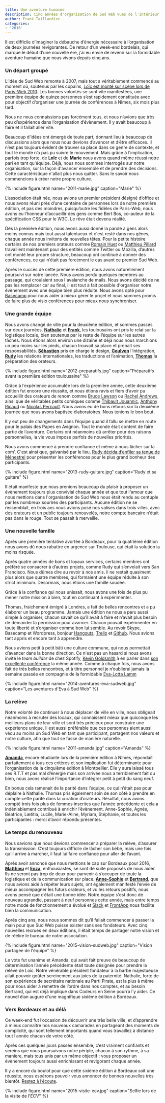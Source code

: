 ```yaml
---
title: Une aventure humaine
description: Cinq années d'organisation de Sud Web vues de l'intérieur
author: Frank Taillandier
categories:
- '2016'
---
```


Il est difficile d’imaginer la débauche d’énergie nécessaire à l’organisation de deux journées revigorantes. De retour d’un week-end bordelais, qui marque le début d’une nouvelle ère, j’ai eu envie de revenir sur la formidable aventure humaine que nous vivons depuis cinq ans.

### Un départ groupé

L’idée de Sud Web remonte à 2007, mais tout a véritablement commencé au moment
où, soutenus par les copains, [Loïc est monté sur scène lors de Paris-Web 2010](http://sudweb.fr/intervention-parisweb2010.mp4).
Les bonnes volontés se sont vite manifestées, une première équipe de quinze
personnes s’est rapidement constituée avec pour objectif d’organiser une
journée de conférences à Nîmes, six mois plus tard.

Nous ne nous connaissions pas forcément tous, et nous n’avions que très peu
d’expérience dans l’organisation d’évènement. Il y avait beaucoup à faire et il
fallait aller vite.

Beaucoup d’idées ont émergé de toute part, donnant lieu à beaucoup de
discussions alors que nous nous devions d’avancer et d’être efficaces.
Il n’est pas toujours évident de trouver sa place dans ce genre de contexte, et tout le monde n’a pas pu suivre le mouvement. Mais grâce à l’implication, parfois trop forte, de [**Loïc**](http://loic.mathaud.fr/ "Loïc Mathaud") et de [**Marie**](http://marie-alhomme.com/ "Marie Alhomme") nous avons quand même réussi notre pari en tant qu'équipe. Déjà, nous nous sommes interrogés sur notre organisation, sur la façon d'avancer ensemble et de prendre des décisions. Cette caractéristique n'allait plus nous quitter. Sans le savoir nous commencions à créer notre propre culture.

{% include figure.html name="2011-marie.jpg" caption="Marie" %}

L’association était née, nous avions un premier président désigné d’office et nous avons réuni près d’une centaine de personnes lors de notre première édition, et pas des moindres, puisqu’outre les fidèles de Paris-Web, nous avons eu l’honneur d’accueillir des gens comme Bert Bos, co-auteur de la spécification CSS pour le W3C. Le rêve était devenu réalité.

Dès la première édition, nous avons aussi donné la parole à gens alors moins connus mais tout aussi talentueux et c'est resté dans nos gênes, chaque année nous invitons de nouvelles têtes. Pour la petite histoire certains de nos premiers orateurs comme [Romain Huet](http://www.romainhuet.com/) ou [Matthieu Pillard](http://virgule.net/) travaillent maintenant pour des entités comme Twitter ou Mozilla, d’autres ont monté leur propre structure,  beaucoup ont continué à donner des conférences, ce qui n’était pas forcément le cas avant ce premier Sud Web.

Après le succès de cette première édition, nous avons naturellement poursuivi sur notre lancée. Nous avons perdu quelques membres au passage, qui croulaient sous l'avalanche de mails. Nous avons décidé de ne pas les remplacer car au final, il est tout à fait possible d'organiser notre évènement avec une équipe bien plus réduite. Nous avons opté pour [Basecamp](https://basecamp.com/) pour nous aider à mieux gérer le projet et nous sommes promis de faire plus de visio conférences pour mieux nous synchroniser.

### Une grande équipe

Nous avons changé de ville pour la deuxième édition, et sommes passés sur deux journées. [**Nathalie**](https://twitter.com/nrosenberg "Nathalie Rosenberg") et [**Frank**](http://frank.taillandier.me "Frank Taillandier"), les toulousains ont pris le relai sur la logistique locale, bien soutenus par le reste de l’équipe sur les autres tâches. Nous étions alors environ une dizaine et déjà nous nous marchions un peu moins sur les pieds, chacun trouvait sa place et prenait ses responsabilités. [**Sébastien**](http://www.desbenoit.net "Sébastien Desbenoit") pris en charge le design, [**Goulven**](http://userland.fr/ "Goulven Champenois") l’intégration, **[Rudy](http://rudyonweb.net/)** les relations internationales, les traductions et l’animation, [**Thomas**](https://oncletom.io/ "Thomas Parisot") la préparation des orateurs.

{% include figure.html name="2012-preparatifs.jpg" caption="Préparatifs avant la première édition toulousaine" %}

Grâce à l’expérience accumulée lors de la première année, cette deuxième édition fut encore une réussite, et nous étions ravis et fiers d’avoir pu accueillir des orateurs de renom comme [Bruce Lawson](http://www.brucelawson.co.uk/) ou [Rachel Andrews](https://rachelandrew.co.uk/), ainsi que de véritables petits comiques comme [Thibault Jouannic](https://twitter.com/thibaultj), [Anthony Ricaud](http://ricaud.me/blog/) ou [Nicolas Perriault](https://nicolas.perriault.net/). Nous avons eu de bons retours sur la deuxième journée que nous avons baptisée élaboratoires. Nous tenions le bon bout.

Il y eut peu de changements dans l’équipe quand il fallu se mettre en route pour le palais des Papes en Avignon. Tout le monde était content de faire partie de l’aventure. Certains ont néanmoins dû arrêter pour des raisons personnelles, la vie vous impose parfois de nouvelles priorités.

Nous avons commencé à prendre confiance et même à nous lâcher sur la com’. C'est ainsi que, galvanisé par le lieu, [Rudy décida d’enfiler sa tenue de Ménestrel](https://www.youtube.com/watch?v=igLQQI2zU4c) pour présenter les conférences pour le plus grand bonheur des participants.

{% include figure.html name="2013-rudy-guitare.jpg" caption="Rudy et sa guitare" %}

Il était manifeste que nous prenions beaucoup du plaisir à proposer un évènement toujours plus convivial chaque année et que tout l'amour que nous mettions dans l'organisation de Sud Web nous était rendu au centuple par les nombreux sourires des participants. Aucune édition ne se ressemblait, en trois ans nous avions posé nos valises dans trois villes, avec des orateurs et un public toujours renouvelés, notre compte bancaire n’était pas dans le rouge. Tout se passait à merveille.

### Une nouvelle famille

Après une première tentative avortée à Bordeaux, pour la quatrième édition nous avons dû nous rabattre en urgence sur Toulouse, qui était la solution la moins risquée.

Après quatre années de bons et loyaux services, certains membres ont préféré se consacrer à d’autres projets, comme Rudy qui s’envolait vers San Francisco. Nous dûmes dire au revoir à nos amis. Il ne restait quasiment plus alors que quatre membres, qui formaient une équipe réduite à son strict minimum. Désormais, nous étions une famille soudée.

Grâce à la confiance qui nous unissait, nous avons une fois de plus pu mener notre mission à bien, tout en continuant à expérimenter.

Thomas, fraichement émigré à Londres, a fait de belles rencontres et a pu élaborer un beau programme. Jamais une édition ne nous a paru aussi simple à organiser, chacun savait ce qu’il avait à faire et n’avait plus besoin de demander la permission pour avancer. Chacun pouvait expérimenter en toute liberté et s’organiser comme bon lui semble. Au revoir Skype, Basecamp et Wordpress, bonjour [Hangouts](https://hangouts.google.com/), [Trello](https://trello.com/) et [Github](https://github.com/). Nous avions tant appris et encore tant à apprendre.

Nous avions petit à petit bâti une culture commune, qui nous permettait d’avancer dans la bonne direction. Ce n'est pas un hasard si nous avons invité le *team builder* de chez Spotify, [Kevin Goldsmith](https://twitter.com/KevinGoldsmith) à en parler dans [son excellente conférence](https://vimeo.com/album/2988975/video/102774091) la même année. Comme à chaque fois, nous avons fait de très belles rencontres, et à titre personnel je n’oublierai jamais la semaine passée en compagnie de la formidable [Eva-Lotta Lamm](https://twitter.com/evalottchen)

{% include figure.html name="2014-aventures-eva-sudweb.jpg" caption="Les aventures d'Eva à Sud Web" %}

### La relève

Notre volonté de continuer à nous déplacer de ville en ville, nous obligeait néanmoins à recruter des locaux, qui connaissent mieux que quiconque les meilleurs plans de leur ville et sont très précieux pour construire une expérience unique. Il est aussi préférable que ces personnes aient aussi vécu au moins un Sud Web en tant que participant, partagent nos valeurs et notre culture, afin que tout se fasse de manière naturelle.

{% include figure.html name="2011-amanda.jpg" caption="Amanda" %}

[**Amanda**](https://twitter.com/MartinezAmandaa "Amanda Martinez"), encore étudiante lors de la première édition à Nîmes, répondait parfaitement à tous ces critères et son implication fut déterminante pour l’organisation de la cinquième édition à Montpellier. Elle y aura laissé tous ses R.T.T et pas mal d’énergie mais son arrivée nous a terriblement fait du bien, nous avons réalisé l’importance d’intégrer petit à petit du sang neuf.

En bonus cela ramenait de la parité dans l’équipe, ce qui n’était pas pour déplaire à Nathalie. Thomas pris également soin de son côté à prendre en compte cette parité dans la curation d’orateurs. Résultat, nous avons compté trois fois plus de femmes inscrites que l’année précédente et cela a indéniablement contribué à enrichir l’évènement. Anne-Sophie, Agnès, Béatrice, Lætitia, Lucile, Marie-Aline, Myriam, Stéphanie, et toutes les participantes : merci d’avoir répondu présentes.

### Le temps du renouveau

Nous savions que nous devions commencer à préparer la relève, d’assurer la transmission. C’est toujours difficile de lâcher son bébé, mais une fois qu’il arrive à marcher, il faut lui faire confiance pour aller de l’avant.

Après avoir annoncé que nous mettions le cap sur Bordeaux pour 2016, [**Matthieu**](http://twikito.com/ "Matthieu Bué") et [**Enza**](http://zizaestouch.com/ "Enza Chaffron"), enthousiastes, se sont de suite proposés de nous aider. Ils ne seront pas trop de deux pour parvenir à s’occuper de toute la logistique et de la communication sur place. [**Anne-Sophie**](http://hello-bokeh.com/ "Anne-sophie Tranchet") et [**Bertrand**](http://bertrandkeller.info/ "Bertrand Keller"), que nous avions aidé à répéter leurs sujets, ont également manifesté l’envie de mieux accompagner les futurs orateurs, et vu les retours positifs, nous avons pensé que c’était une bonne idée. Notre équipe s'est donc de nouveau agrandie, passant à neuf personnes cette année, mais entre temps notre mode de fonctionnement a évolué et [Slack](https://slack.com/) et [FrontApp](https://frontapp.com/) nous facilite bien la communication.

Après cinq ans, nous nous sommes dit qu’il fallait commencer à passer la main pour que Sud Web puisse exister sans ses fondateurs. Avec cinq nouvelles recrues en deux éditions, il était temps de partager notre vision et de réélire le bureau de notre association.

{% include figure.html name="2015-vision-sudweb.jpg" caption="Vision partagée de l'équipe" %}

Le vote fut unanime et Amanda, qui avait fait preuve de beaucoup de détermination l’année précédente était toute désignée pour prendre la relève de Loïc. Notre vénérable président fondateur à la barbe majestueuse allait pouvoir goûter sereinement aux joies de la paternité. Nathalie, forte de son expérience de secrétaire nationale au Parti Pirate, est la plus à même pour nous aider à remettre de l’ordre dans nos comptes, et au besoin Bertrand, qui est déjà impliqué dans Codeurs en Seine pourra l’y aider. Ce nouvel élan augure d'une magnifique sixième édition à Bordeaux.

### Vers Bordeaux et au délà

Ce week-end fut l’occasion de découvrir une très belle ville, et d’apprendre à mieux connaître nos nouveaux camarades en partageant des moments de complicité, qui sont tellement importants quand vous travaillez à distance tout l’année chacun de votre côté.

Après ces quelques jours passés ensemble, c’est vraiment confiants et sereins que nous poursuivons notre périple, chacun  à son rythme, à sa manière, mais tous unis par un même objectif : vous proposer un évènement toujours aussi enrichissant et revigorant chaque année.

Il y a encore du boulot pour que cette sixième édition à Bordeaux soit une réussite, nous espérons pouvoir vous annoncer de bonnes nouvelles très bientôt. [Restez à l’écoute](http://estcequecestbientot.sudweb.fr/).

{% include figure.html name="2015-visite-ecv.jpg" caption="Selfie lors de la visite de l'ECV" %}
